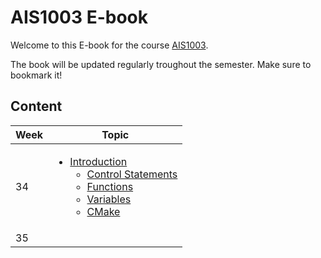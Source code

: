 # AIS1003 E-book

Welcome to this E-book for the course [AIS1003](https://www.ntnu.no/studier/emner/AIS1003#tab=omEmnet).

The book will be updated regularly troughout the semester. Make sure to bookmark it! 

## Content

| Week | Topic |
|------|-------|
|  34    |  <ul><li> [Introduction](introduction.md) <ul><li>[Control Statements](control_statements.md)</li><li>[Functions](functions.md)</li><li>[Variables](variables.md)</li><li>[CMake](cmake.md)</li></ul> </li></ul>     |         
|  35    |       |

